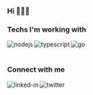 ### Hi 👋👋👋

### Techs I'm working with

[<img align="left" alt="nodejs" src="https://img.shields.io/badge/nodejs-%23026e00.svg?&style=for-the-badge&logo=nodedotjs&logoColor=white" />](https://nodejs.org)

[<img align="left" alt="typescript" src="https://img.shields.io/badge/typescript-%23235a97.svg?&style=for-the-badge&logo=typescript&logoColor=white" />](https://www.typescriptlang.org)

[<img align="left" alt="go" src="https://img.shields.io/badge/go-%231DA1F2.svg?&style=for-the-badge&logo=go&logoColor=white" />](https://golang.org)  

<!-- [<img align="left" alt="docker" src="https://img.shields.io/badge/docker-%230DB7ED.svg?&style=for-the-badge&logo=docker&logoColor=white" />](https://www.docker.com) -->

<!-- [<img align="left" alt="mongodb" src="https://img.shields.io/badge/mongodb-%234DB33D.svg?&style=for-the-badge&logo=mongodb&logoColor=white" />](https://www.mongodb.com) -->

<br>


<br>


### Connect with me

[<img align="left" alt="linked-in" src="https://img.shields.io/badge/linkedin-%230077B5.svg?&style=for-the-badge&logo=linkedin&logoColor=white" />](https://www.linkedin.com/in/siguenzajohneric)

[<img align="left" alt="twitter" src="https://img.shields.io/badge/twitter-%231DA1F2.svg?&style=for-the-badge&logo=twitter&logoColor=white" />](https://twitter.com/thisdotEric)

<br>
